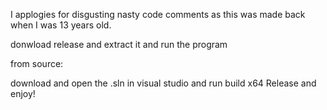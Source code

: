I applogies for disgusting nasty code comments as this was made back when I was 13 years old.


donwload release and extract it and run the program




from source:

download and open the .sln in visual studio and run build x64 Release and enjoy!
